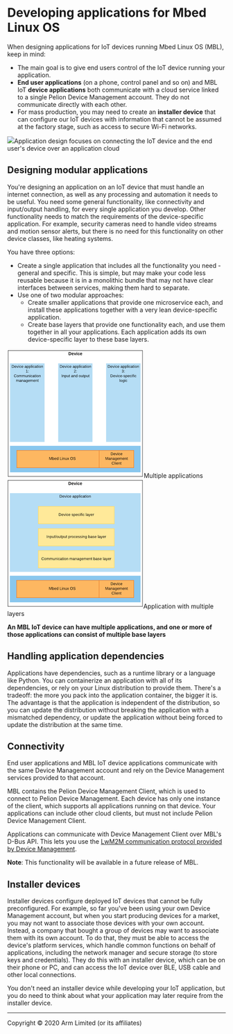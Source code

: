 # Developing applications for Mbed Linux OS

When designing applications for IoT devices running Mbed Linux OS (MBL), keep in mind:

* The main goal is to give end users control of the IoT device running your application.
* **End user applications** (on a phone, control panel and so on) and MBL IoT **device applications** both communicate with a cloud service linked to a single Pelion Device Management account. They do not communicate directly with each other.
* For mass production, you may need to create an **installer device** that can configure our IoT devices with information that cannot be assumed at the factory stage, such as access to secure Wi-Fi networks.

<span class="images">![](https://s3-us-west-2.amazonaws.com/mbed-linux-os-docs-images/applications_map_highlight.png)<span>Application design focuses on connecting the IoT device and the end user's device over an application cloud</span></span>

## Designing modular applications

You're designing an application on an IoT device that must handle an internet connection, as well as any processing and automation it needs to be useful. You need some general functionality, like connectivity and input/output handling, for every single application you develop. Other functionality needs to match the requirements of the device-specific application. For example, security cameras need to handle video streams and motion sensor alerts, but there is no need for this functionality on other device classes, like heating systems.

You have three options:

* Create a single application that includes all the functionality you need - general and specific. This is simple, but may make your code less reusable because it is in a monolithic bundle that may not have clear interfaces between services, making them hard to separate.
* Use one of two modular approaches:
    * Create smaller applications that provide one microservice each, and install these applications together with a very lean device-specific application.
    * Create base layers that provide one functionality each, and use them together in all your applications. Each application adds its own device-specific layer to these base layers.

<span class="images">![](../Figures/multi_apps.png)<span>Multiple applications</span></span>    
<span class="images">![](../Figures/application_from_layers.png)<span>Application with multiple layers</span></span>    

**An MBL IoT device can have multiple applications, and one or more of those applications can consist of multiple base layers**

## Handling application dependencies

Applications have dependencies, such as a runtime library or a language like Python. You can containerize an application with all of its dependencies, or rely on your Linux distribution to provide them. There's a tradeoff: the more you pack into the application container, the bigger it is. The advantage is that the application is independent of the distribution, so you can update the distribution without breaking the application with a mismatched dependency, or update the application without being forced to update the distribution at the same time.

## Connectivity

End user applications and MBL IoT device applications communicate with the same Device Management account and rely on the Device Management services provided to that account.

MBL contains the Pelion Device Management Client, which is used to connect to Pelion Device Management. Each device has only one instance of the client, which supports all applications running on that device. Your applications can include other cloud clients, but must not include Pelion Device Management Client.

Applications can communicate with Device Management Client over MBL's D-Bus API. This lets you use the [LwM2M communication protocol provided by Device Management](https://www.pelion.com/docs/device-management/latest/introduction/management-services-and-protocols.html).

<span class="notes">**Note**: This functionality will be available in a future release of MBL.</span>

## Installer devices

Installer devices configure deployed IoT devices that cannot be fully preconfigured. For example, so far you've been using your own Device Management account, but when you start producing devices for a market, you may not want to associate those devices with your own account. Instead, a company that bought a group of devices may want to associate them with its own account. To do that, they must be able to access the device's platform services, which handle common functions on behalf of applications, including the network manager and secure storage (to store keys and credentials). They do this with an installer device, which can be on their phone or PC, and can access the IoT device over BLE, USB cable and other local connections.

You don't need an installer device while developing your IoT application, but you do need to think about what your application may later require from the installer device.


***

Copyright © 2020 Arm Limited (or its affiliates)
